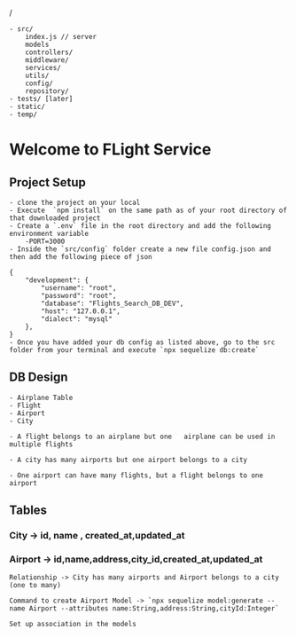 /

    - src/
        index.js // server
        models
        controllers/
        middleware/
        services/
        utils/
        config/
        repository/
    - tests/ [later]
    - static/
    - temp/

# Welcome to FLight Service

## Project Setup

    - clone the project on your local
    - Execute  `npm install` on the same path as of your root directory of that downloaded project
    - Create a `.env` file in the root directory and add the following environment variable
        -PORT=3000
    - Inside the `src/config` folder create a new file config.json and then add the following piece of json

    {
        "development": {
            "username": "root",
            "password": "root",
            "database": "Flights_Search_DB_DEV",
            "host": "127.0.0.1",
            "dialect": "mysql"
        },
    }
    - Once you have added your db config as listed above, go to the src folder from your terminal and execute `npx sequelize db:create`

## DB Design

    - Airplane Table
    - Flight
    - Airport
    - City

    - A flight belongs to an airplane but one   airplane can be used in multiple flights

    - A city has many airports but one airport belongs to a city

    - One airport can have many flights, but a flight belongs to one airport

## Tables

### City -> id, name , created_at,updated_at

### Airport -> id,name,address,city_id,created_at,updated_at

    Relationship -> City has many airports and Airport belongs to a city (one to many)

    Command to create Airport Model -> `npx sequelize model:generate --name Airport --attributes name:String,address:String,cityId:Integer`

    Set up association in the models
